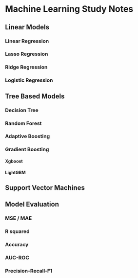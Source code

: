 # Machine Learning Study Notes

## Linear Models

### Linear Regression

### Lasso Regression

### Ridge Regression

### Logistic Regression

## Tree Based Models

### Decision Tree

### Random Forest

### Adaptive Boosting

### Gradient Boosting

#### Xgboost

#### LightGBM

## Support Vector Machines

## Model Evaluation

### MSE / MAE

### R squared

### Accuracy

### AUC-ROC

### Precision-Recall-F1

